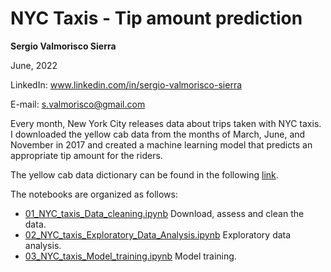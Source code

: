 # NYC Taxis - Tip amount prediction
**Sergio Valmorisco Sierra**

June, 2022

LinkedIn: www.linkedin.com/in/sergio-valmorisco-sierra

E-mail: s.valmorisco@gmail.com

Every month, New York City releases data about trips taken with NYC taxis. I downloaded the yellow cab data from the months of March, June, and November in 2017 and created a machine learning model that predicts an appropriate tip amount for the riders.

The yellow cab data dictionary can be found in the following [link][DataDict].

The notebooks are organized as follows:

- [01_NYC_taxis_Data_cleaning.ipynb](01_NYC_taxis_Data_cleaning.ipynb)
Download, assess and clean the data.
- [02_NYC_taxis_Exploratory_Data_Analysis.ipynb](02_NYC_taxis_Exploratory_Data_Analysis.ipynb)
Exploratory data analysis.
- [03_NYC_taxis_Model_training.ipynb](03_NYC_taxis_Model_training.ipynb)
Model training.

[DataDict]: https://www1.nyc.gov/assets/tlc/downloads/pdf/data_dictionary_trip_records_yellow.pdf
